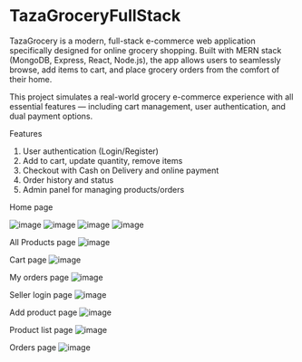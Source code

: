 # TazaGroceryFullStack
TazaGrocery is a modern, full-stack e-commerce web application specifically designed for online grocery shopping. Built with MERN stack (MongoDB, Express, React, Node.js), the app allows users to seamlessly browse, add items to cart, and place grocery orders from the comfort of their home.

This project simulates a real-world grocery e-commerce experience with all essential features — including cart management, user authentication, and dual payment options.

Features

1. User authentication (Login/Register)
2. Add to cart, update quantity, remove items
3. Checkout with Cash on Delivery and online payment
4. Order history and status
5. Admin panel for managing products/orders


Home page

![image](https://github.com/user-attachments/assets/269ec513-f467-4c5c-9913-e885759d1c1a)
![image](https://github.com/user-attachments/assets/36411700-28d8-4e93-a27b-36bb17c532c9)
![image](https://github.com/user-attachments/assets/ef6104d8-2cdd-479e-821c-e1b3c07a1277)
![image](https://github.com/user-attachments/assets/0b5dabf5-b49a-4957-bff6-ca420fc960ce)


All Products page
![image](https://github.com/user-attachments/assets/95bee637-4379-423e-b371-abc9b0912cc0)


Cart page
![image](https://github.com/user-attachments/assets/3e777ca3-79c9-41cb-8f18-31de44994b36)

My orders page
![image](https://github.com/user-attachments/assets/4690d6d4-0566-4626-8a44-d1dc2ebb93e9)

Seller login page
![image](https://github.com/user-attachments/assets/eb530e87-21b7-4752-bbed-be82f17d0f62)

Add product page
![image](https://github.com/user-attachments/assets/0a5cb525-c3cd-4e5d-a67b-ce9bbcb7550b)

Product list page
![image](https://github.com/user-attachments/assets/fa9c0651-e52e-4533-988a-1baa3bad4892)

Orders page
![image](https://github.com/user-attachments/assets/d5a8b14e-5da5-4dc9-b168-d706880204c8)







